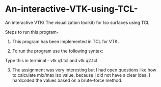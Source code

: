 # An-interactive-VTK-using-TCL-
An interactive VTK( The visualization toolkit) for Iso surfaces using TCL 


Steps to run this program- 

1) This program has been implemented in TCL for VTK. 

2) To run the program use the following syntax:

Type this in terminal - vtk q1.tcl and vtk q2.tcl

3) The assignment was very interesting but I had open questions like how to calculate mix/max iso value, because I did not  have a clear idea. I hardcoded the values based on a brute-force method. 




